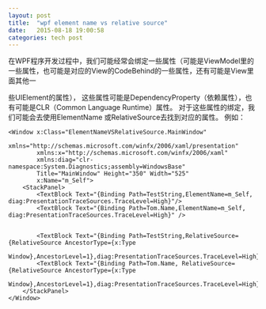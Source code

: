 ```yaml
---
layout: post
title:  "wpf element name vs relative source"
date:   2015-08-18 19:00:58
categories: tech post
---
```

在WPF程序开发过程中，我们可能经常会绑定一些属性（可能是ViewModel里的一些属性，也可能是对应的View的CodeBehind的一些属性，还有可能是View里面其他一

些UIElement的属性）， 这些属性可能是DependencyProperty（依赖属性），也有可能是CLR（Common Language Runtime）属性。
对于这些属性的绑定，我们可能会去使用ElementName 或RelativeSource去找到对应的属性。
例如：
```
<Window x:Class="ElementNameVSRelativeSource.MainWindow"
        xmlns="http://schemas.microsoft.com/winfx/2006/xaml/presentation"
        xmlns:x="http://schemas.microsoft.com/winfx/2006/xaml"
        xmlns:diag="clr-namespace:System.Diagnostics;assembly=WindowsBase"
        Title="MainWindow" Height="350" Width="525"
        x:Name="m_Self">
    <StackPanel>
        <TextBlock Text="{Binding Path=TestString,ElementName=m_Self, diag:PresentationTraceSources.TraceLevel=High}"/>
        <TextBlock Text="{Binding Path=Tom.Name,ElementName=m_Self,  diag:PresentationTraceSources.TraceLevel=High}" />
 
 
        <TextBlock Text="{Binding Path=TestString,RelativeSource={RelativeSource AncestorType={x:Type 

Window},AncestorLevel=1},diag:PresentationTraceSources.TraceLevel=High}"/>
        <TextBlock Text="{Binding Path=Tom.Name, RelativeSource={RelativeSource AncestorType={x:Type 

Window},AncestorLevel=1},diag:PresentationTraceSources.TraceLevel=High}"/>
    </StackPanel>
</Window>
```